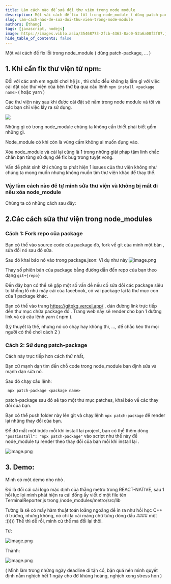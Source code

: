 ```yaml
---
title: Làm cách nào để sửa đổi thư viện trong node module
description: Một vài cách để fix lỗi trong node_module ( dùng patch-package, ... )
slug: lam-cach-nao-de-sua-doi-thu-vien-trong-node-module
authors: [thang]
tags: [javascript, nodejs]
image: https://images.viblo.asia/35468773-2fcb-4363-8ac0-52a6a00f2f07.jpg
hide_table_of_contents: false
---
```


Một vài cách để fix lỗi trong node_module ( dùng patch-package, ... )
## 1. Khi cần fix thư viện từ npm:
Đối với các anh em người chơi hệ js , thì chắc đều không lạ lẫm gì với việc cài đặt các thư viện của bên thứ ba qua câu lệnh 
`npm install <package name>` ( hoặc yarn )

Các thư viện này sau khi được cài đặt sẽ nằm trong node module và tôi và các bạn chỉ việc lấy ra sử dụng.

![](https://images.viblo.asia/35468773-2fcb-4363-8ac0-52a6a00f2f07.jpg)

Những gì có trong node_module chúng ta không cần thiết phải biết gồm những gì.

Node_module có khi còn là vùng cấm không ai muốn đụng vào.

Xóa node_module và cài lại cũng là 1 trong những giải pháp tâm linh chắc chắn bạn từng sử dụng để fix bug trong tuyệt vong.

Vấn đề phát sinh khi chúng ta phát hiện 1 issues của thư viện không như chúng ta mong muốn nhưng không muốn tìm thư viện khác để thay thế.

### Vậy làm cách nào để tự mình sửa thư viện và không bị mất đi nếu xóa node_module 

<!-- truncate -->

Chúng ta có những cách sau đây:

## 2.Các cách sửa thư viện trong node_modules
### Cách 1: Fork repo của package
Bạn có thể vào source code của package đó, fork về git của mình một bản , sửa đổi nó sau đó sửa.

Sau đó khai báo nó vào trong package.json:
Ví dụ như này 
![image.png](https://images.viblo.asia/072ae723-f94b-4da3-9802-17bd928bfb57.png)

Thay số phiên bản của package bằng đường dẫn đến repo của bạn theo dạng `git+{repo}`

Đến đây bạn có thể sẽ gặp một số vấn đề nếu cố sửa đổi các package siêu to khổng lồ như mấy cái của facebook, có vài package lại là thư mục con của 1 package khác.

Bạn có thể vào trang https://gitpkg.vercel.app/ , dán đường link trực tiếp đến thư mục chứa package đó . Trang web này sẽ render cho bạn 1 đường link và cả câu lệnh yarn ( npm ).

(Lý thuyết là thế, nhưng nó có chạy hay không thì, ..., để chắc kèo thì mọi người có thể chơi cách 2 )
### Cách 2: Sử dụng patch-package
Cách này trực tiếp hơn cách thứ nhất, 

Bạn cứ mạnh dạn tìm đến chỗ code trong node_module bạn định sửa và mạnh dạn sửa nó.

Sau đó chạy câu lệnh: 

` npx patch-package <package name>`

patch-package sau đó sẽ tạo một thư mục patches, khai báo về các thay đổi của bạn. 

Bạn có thể push folder này lên git và chạy lệnh `npx patch-package` để render lại những thay đổi của bạn.

Để đỡ mất một bước mỗi khi install lại project, bạn có thể thêm dòng `"postinstall": "npx patch-package"` vào script như thế này để node_module tự render theo thay đổi của bạn mỗi khi install lại .

![image.png](https://images.viblo.asia/ef048d12-b117-4597-8e6e-3de033978daa.png)

## 3. Demo:
Mình có một demo nho nhỏ .

Đó là đổi cái cái logo mặc định của thằng metro trong REACT-NATIVE,
sau 1 hồi lục lọi mình phát hiện ra cái đống ấy viết ở một file tên TerminalReporter.js trong /node_modules/metro/src/lib

Tưởng là sẽ có mấy hàm thuật toán loằng ngoằng để in ra như hồi học C++ ở trường, nhưng không, nó chỉ là cái mảng chứ từng dòng dấu #### một :))))) 
Thế thì dễ rồi, mình cứ thế mà đổi lại thôi.

Từ:

![image.png](https://images.viblo.asia/6dffe6ba-b46f-43a1-a235-d30d12bf7cfa.png)

Thành: 

![image.png](https://images.viblo.asia/adef09a3-5890-477a-92af-7c5c4dbc7118.png)

( Mình làm trong những ngày deadline dí tận cổ, bận quá nên mình quyết định nằm nghịch hết 1 ngày cho đỡ khủng hoảng, nghịch xong stress hơn )